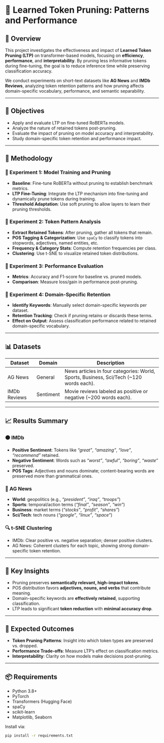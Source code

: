 # 🧠 Learned Token Pruning: Patterns and Performance

## 📘 Overview

This project investigates the effectiveness and impact of **Learned Token Pruning (LTP)** on transformer-based models, focusing on **efficiency**, **performance**, and **interpretability**. By pruning less informative tokens during fine-tuning, the goal is to reduce inference time while preserving classification accuracy.

We conduct experiments on short-text datasets like **AG News** and **IMDb Reviews**, analyzing token retention patterns and how pruning affects domain-specific vocabulary, performance, and semantic separability.

---

## 🎯 Objectives

- Apply and evaluate LTP on fine-tuned RoBERTa models.
- Analyze the nature of retained tokens post-pruning.
- Evaluate the impact of pruning on model accuracy and interpretability.
- Study domain-specific token retention and performance impact.

---

## 🧪 Methodology

### 🔹 Experiment 1: Model Training and Pruning
- **Baseline**: Fine-tune RoBERTa without pruning to establish benchmark metrics.
- **LTP Fine-Tuning**: Integrate the LTP mechanism into fine-tuning and dynamically prune tokens during training.
- **Threshold Adaptation**: Use soft pruning to allow layers to learn their pruning thresholds.

### 🔹 Experiment 2: Token Pattern Analysis
- **Extract Retained Tokens**: After pruning, gather all tokens that remain.
- **POS Tagging & Categorization**: Use `spaCy` to classify tokens into stopwords, adjectives, named entities, etc.
- **Frequency & Category Stats**: Compute retention frequencies per class.
- **Clustering**: Use t-SNE to visualize retained token distributions.

### 🔹 Experiment 3: Performance Evaluation
- **Metrics**: Accuracy and F1-score for baseline vs. pruned models.
- **Comparison**: Measure loss/gain in performance post-pruning.

### 🔹 Experiment 4: Domain-Specific Retention
- **Identify Keywords**: Manually select domain-specific keywords per dataset.
- **Retention Tracking**: Check if pruning retains or discards these terms.
- **Effect on Output**: Assess classification performance related to retained domain-specific vocabulary.

---

## 📊 Datasets

| Dataset     | Domain   | Description |
|-------------|----------|-------------|
| AG News     | General  | News articles in four categories: World, Sports, Business, Sci/Tech (~120 words each). |
| IMDb Reviews| Sentiment| Movie reviews labeled as positive or negative (~200 words each). |

---

## 📈 Results Summary

### 🟠 IMDb
- **Positive Sentiment**: Tokens like _“great”_, _“amazing”_, _“love”_, _“recommend”_ retained.
- **Negative Sentiment**: Words such as _“worst”_, _“awful”_, _“boring”_, _“waste”_ preserved.
- **POS Tags**: Adjectives and nouns dominate; content-bearing words are preserved more than grammatical ones.

### 🔵 AG News
- **World**: geopolitics (e.g., _“president”_, _“iraq”_, _“troops”_)
- **Sports**: temporal/action terms (_“final”_, _“season”_, _“win”_)
- **Business**: market terms (_“stocks”_, _“profit”_, _“shares”_)
- **Sci/Tech**: tech nouns (_“google”_, _“linux”_, _“space”_)

### 🔍 t-SNE Clustering
- IMDb: Clear positive vs. negative separation; denser positive clusters.
- AG News: Coherent clusters for each topic, showing strong domain-specific token retention.

---

## 📌 Key Insights

- Pruning preserves **semantically relevant, high-impact tokens**.
- POS distribution favors **adjectives, nouns, and verbs** that contribute meaning.
- Domain-specific keywords are **effectively retained**, supporting classification.
- LTP leads to significant **token reduction** with **minimal accuracy drop**.


---

## 🧠 Expected Outcomes

- **Token Pruning Patterns**: Insight into which token types are preserved vs. dropped.
- **Performance Trade-offs**: Measure LTP’s effect on classification metrics.
- **Interpretability**: Clarity on how models make decisions post-pruning.

---

## 📦 Requirements

- Python 3.8+
- PyTorch
- Transformers (Hugging Face)
- spaCy
- scikit-learn
- Matplotlib, Seaborn

Install via:

```bash
pip install -r requirements.txt




